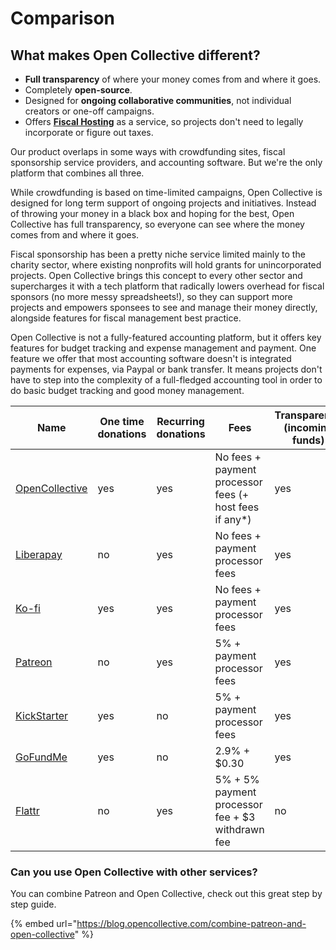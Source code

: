 # Comparison

## What makes Open Collective different?

* **Full transparency** of where your money comes from and where it goes.
* Completely **open-source**.
* Designed for **ongoing collaborative communities**, not individual creators or one-off campaigns.
* Offers [**Fiscal Hosting**](../fiscal-hosts/fiscal-hosts.md) as a service, so projects don't need to legally incorporate or figure out taxes.

Our product overlaps in some ways with crowdfunding sites, fiscal sponsorship service providers, and accounting software. But we're the only platform that combines all three.

While crowdfunding is based on time-limited campaigns, Open Collective is designed for long term support of ongoing projects and initiatives. Instead of throwing your money in a black box and hoping for the best, Open Collective has full transparency, so everyone can see where the money comes from and where it goes.

Fiscal sponsorship has been a pretty niche service limited mainly to the charity sector, where existing nonprofits will hold grants for unincorporated projects. Open Collective brings this concept to every other sector and supercharges it with a tech platform that radically lowers overhead for fiscal sponsors (no more messy spreadsheets!), so they can support more projects and empowers sponsees to see and manage their money directly, alongside features for fiscal management best practice.

Open Collective is not a fully-featured accounting platform, but it offers key features for budget tracking and expense management and payment. One feature we offer that most accounting software doesn't is integrated payments for expenses, via Paypal or bank transfer. It means projects don't have to step into the complexity of a full-fledged accounting tool in order to do basic budget tracking and good money management.

| Name           | One time donations | Recurring donations | Fees                                              | Transparency (incoming funds) | Transparency (spending funds) | Open Source | Designed for...     | Offers fiscal hosting |
| -------------- | ------------------ | ------------------- | ------------------------------------------------- | ----------------------------- | ----------------------------- | ----------- | ------------------- | --------------------- |
| [OpenCollective](https://opencollective.com/) | yes                | yes                 | No fees + payment processor fees (+ host fees if any\*) | yes                           | yes                           | yes         | Communities         | yes                   |
| [Liberapay](https://liberapay.com/)        | no                 | yes                 | No fees + payment processor fees                             | yes                           | yes                            | yes          | Individual creators, Communities, Organisation | no                    |
| [Ko-fi](https://ko-fi.com)        | yes                 | yes                 | No fees + payment processor fees                             | yes                           | no                            | no          | Individual creators, Communities, Organisation | no                    |
| [Patreon](https://patreon.com/)        | no                 | yes                 | 5% + payment processor fees                             | yes                           | no                            | no          | Individual creators | no                    |
| [KickStarter](https://kickstarter.com/)    | yes                | no                  | 5% + payment processor fees                             | yes                           | no                            | no          | One-off campaigns   | no                    |
| [GoFundMe](https://gofundme.com)       | yes                | no                  | 2.9% + $0.30                             | yes                           | no                            | no          | One-off campaigns   | no                    |
| [Flattr](https://flattr.com/)       | no                | yes                  | 5% + 5% payment processor fee + $3 withdrawn fee                             | no                           | no                            | no          | Communities, Organisation   | no                    |

### Can you use Open Collective with other services?&#x20;

You can combine Patreon and Open Collective, check out this great step by step guide.&#x20;

{% embed url="https://blog.opencollective.com/combine-patreon-and-open-collective" %}

